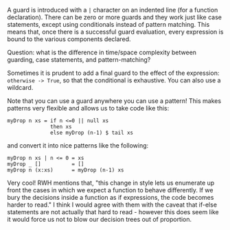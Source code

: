 A guard is introduced with a `|` character on an indented line (for a function
declaration). There can be zero or more guards and they work just like case
statements, except using conditionals instead of pattern matching. This means
that, once there is a successful guard evaluation, every expression is bound to
the various components declared.

Question: what is the difference in time/space complexity between guarding, case
statements, and pattern-matching?

Sometimes it is prudent to add a final guard to the effect of the expression:
`otherwise -> True`, so that the conditional is exhaustive. You can also use
a wildcard.

Note that you can use a guard anywhere you can use a pattern! This makes
patterns very flexible and allows us to take code like this:

    myDrop n xs = if n <=0 || null xs
                  then xs
                  else myDrop (n-1) $ tail xs

and convert it into nice patterns like the following:

    myDrop n xs | n <= 0 = xs
    myDrop _ []          = []
    myDrop n (x:xs)      = myDrop (n-1) xs

Very cool! RWH mentions that, "this change in style lets us enumerate up front
the cases in which we expect a function to behave differently. If we bury the
decisions inside a function as if expressions, the code becomes harder to read."
I think I would agree with them with the caveat that if-else statements are not
actually that hard to read - however this does seem like it would force us not
to blow our decision trees out of proportion.



